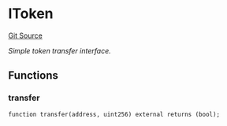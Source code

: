 # IToken
[Git Source](https://github.com/NaniDAO/ie/blob/44717af19e86fee469275f05c90b9edc2af129a2/src/IE.sol)

*Simple token transfer interface.*


## Functions
### transfer


```solidity
function transfer(address, uint256) external returns (bool);
```

